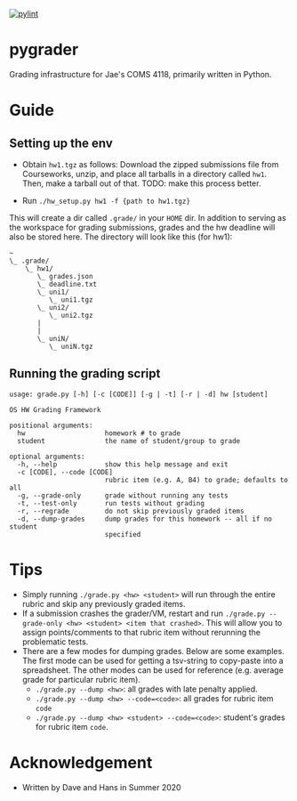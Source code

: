 [![pylint](https://github.com/cs4118/new_grading_scripts/workflows/pylint/badge.svg)](https://github.com/cs4118/new_grading_scripts/actions?query=workflow%3Apylint)

# pygrader
Grading infrastructure for Jae's COMS 4118, primarily written in Python.

# Guide

## Setting up the env

- Obtain `hw1.tgz` as follows:  Download the zipped submissions file from
  Courseworks, unzip, and place all tarballs in a directory called `hw1`.
  Then, make a tarball out of that. TODO: make this process better.

- Run `./hw_setup.py hw1 -f {path to hw1.tgz}`

This will create a dir called `.grade/` in your `HOME` dir. In addition to
serving as the workspace for grading submissions, grades and the hw deadline
will also be stored here. The directory will look like this (for hw1):
```
~
\_ .grade/
    \_ hw1/
       \_ grades.json
       \_ deadline.txt
       \_ uni1/
          \_ uni1.tgz
       \_ uni2/
          \_ uni2.tgz
       |
       |
       \_ uniN/
          \_ uniN.tgz
```

## Running the grading script
```
usage: grade.py [-h] [-c [CODE]] [-g | -t] [-r | -d] hw [student]

OS HW Grading Framework

positional arguments:
  hw                    homework # to grade
  student               the name of student/group to grade

optional arguments:
  -h, --help            show this help message and exit
  -c [CODE], --code [CODE]
                        rubric item (e.g. A, B4) to grade; defaults to all
  -g, --grade-only      grade without running any tests
  -t, --test-only       run tests without grading
  -r, --regrade         do not skip previously graded items
  -d, --dump-grades     dump grades for this homework -- all if no student
                        specified
```

# Tips
- Simply running `./grade.py <hw> <student>` will run through the entire rubric
  and skip any previously graded items.
- If a submission crashes the grader/VM, restart and run
  `./grade.py --grade-only <hw> <student> <item that crashed>`. This will
  allow you to assign points/comments to that rubric item without rerunning the
  problematic tests.
- There are a few modes for dumping grades. Below are some examples. The first
  mode can be used for getting a tsv-string to copy-paste into a spreadsheet.
  The other modes can be used for reference (e.g. average grade for particular
  rubric item).
    - `./grade.py --dump <hw>`: all grades with late penalty applied.
    - `./grade.py --dump <hw> --code=<code>`: all grades for rubric item `code`
    - `./grade.py --dump <hw> <student> --code=<code>`: student's grades for
      rubric item `code`.

# Acknowledgement
- Written by Dave and Hans in Summer 2020